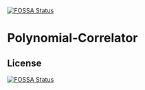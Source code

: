 [![FOSSA Status](https://app.fossa.io/api/projects/git%2Bgithub.com%2Fjolatechno%2FPolynomial-Correlator.svg?type=shield)](https://app.fossa.io/projects/git%2Bgithub.com%2Fjolatechno%2FPolynomial-Correlator?ref=badge_shield)

# Polynomial-Correlator

## License
[![FOSSA Status](https://app.fossa.io/api/projects/git%2Bgithub.com%2Fjolatechno%2FPolynomial-Correlator.svg?type=large)](https://app.fossa.io/projects/git%2Bgithub.com%2Fjolatechno%2FPolynomial-Correlator?ref=badge_large)